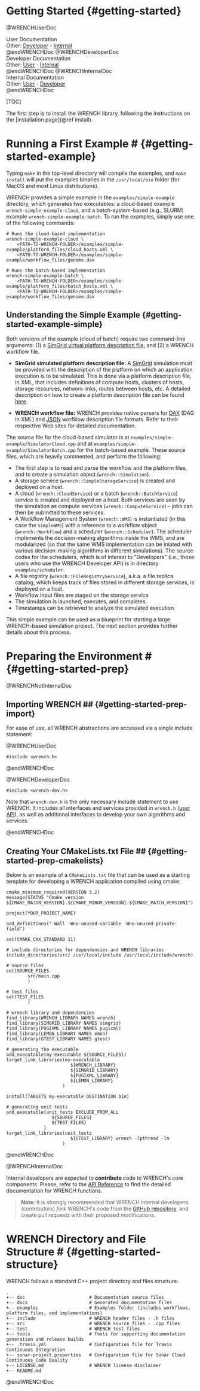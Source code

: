 Getting Started                        {#getting-started}
============

@WRENCHUserDoc <div class="doc-type">User Documentation</div><div class="doc-link">Other: <a href="../developer/getting-started.html">Developer</a> - <a href="../internal/getting-started.html">Internal</a></div> @endWRENCHDoc
@WRENCHDeveloperDoc  <div class="doc-type">Developer Documentation</div><div class="doc-link">Other: <a href="../user/getting-started.html">User</a> - <a href="../internal/getting-started.html">Internal</a></div> @endWRENCHDoc
@WRENCHInternalDoc  <div class="doc-type">Internal Documentation</div><div class="doc-link">Other: <a href="../user/getting-started.html">User</a> -  <a href="../developer/getting-started.html">Developer</a></div> @endWRENCHDoc

[TOC]

The first step is to install the WRENCH library, following the instructions
 on the [installation page](@ref install).

# Running a First Example #         {#getting-started-example}

 Typing `make` in the top-level directory
will compile the examples, and `make install` will put the examples binaries in the `/usr/local/bin` 
folder (for MacOS and most Linux distributions). 


WRENCH provides a simple example in the `examples/simple-example` directory, which 
generates two executables: a cloud-based 
example `wrench-simple-example-cloud`, and a 
batch-system-based (e.g., SLURM) example `wrench-simple-example-batch`.
To run the examples, simply use 
one of the following commands:

~~~~~~~~~~~~~{.sh}
# Runs the cloud-based implementation
wrench-simple-example-cloud \
    <PATH-TO-WRENCH-FOLDER>/examples/simple-example/platform_files/cloud_hosts.xml \
    <PATH-TO-WRENCH-FOLDER>/examples/simple-example/workflow_files/genome.dax

# Runs the batch-based implementation
wrench-simple-example-batch \
    <PATH-TO-WRENCH-FOLDER>/examples/simple-example/platform_files/batch_hosts.xml \
    <PATH-TO-WRENCH-FOLDER>/examples/simple-example/workflow_files/genome.dax
~~~~~~~~~~~~~


## Understanding the Simple Example      {#getting-started-example-simple}

Both versions of the example (cloud of batch) require two command-line arguments: (1) a [SimGrid virtual platform 
description file](http://simgrid.gforge.inria.fr/simgrid/3.19/doc/platform.html); and
(2) a WRENCH workflow file.

  - **SimGrid simulated platform description file:** 
A [SimGrid](http://simgrid.gforge.inria.fr) simulation must be provided with the description 
of the platform on which an application execution is to be simulated. This is done via
a platform description file, in XML, that includes definitions of compute hosts, clusters of hosts, 
storage resources, network links, routes between hosts, etc.
A detailed description on how to create a platform description file can be found
[here](http://simgrid.gforge.inria.fr/simgrid/3.19/doc/platform.html).

  - **WRENCH workflow file:**
WRENCH provides native parsers for [DAX](http://workflowarchive.org) (DAG in XML) 
and [JSON](http://workflowhub.org/traces/) worfklow description file formats. Refer to 
their respective Web sites for detailed documentation.

The source file for the cloud-based simulator is at `examples/simple-example/SimulatorCloud.cpp`
 and at `examples/simple-example/SimulatorBatch.cpp` for the batch-based example. These source files, which
 are heavily commented, and perform the following:

- The first step is to read and parse the workflow and the platform files, and to
  create a simulation object (`wrench::Simulation`).
- A storage service (`wrench::SimpleStorageService`) is created and deployed on a host.
- A cloud (`wrench::CloudService`) or a batch (`wrench::BatchService`) service is created and 
  deployed on a host. Both services are seen by the simulation as compute services
  (`wrench::ComputeService`) – jobs can then be submitted to these services. 
- A Workflow Management System (`wrench::WMS`) is instantiated (in this case the `SimpleWMS`) with a reference to 
  a workflow object (`wrench::Workflow`) and a scheduler (`wrench::Scheduler`). The scheduler implements the
  decision-making algorithms inside the WMS, and are modularized (so that the same WMS implementation can be iniated
  with various decision-making algorithms in different simulations). The source codes for the schedulers,
  which is of interest to "Developers" (i.e., those users who use the WRENCH Developer API) is in 
  directory `examples/scheduler`. 
- A file registry (`wrench::FileRegistryService`), a.k.a. a file replica catalog, which keeps track of files stored in different storage services, is deployed on a host. 
- Workflow input files are staged on the storage service
- The simulation is launched, executes, and completes.
- Timestamps can be retrieved to analyze the simulated execution.


This simple example can be used as a blueprint for starting a large WRENCH-based
simulation project. The next section provides further details about this process.

# Preparing the Environment #         {#getting-started-prep}

@WRENCHNotInternalDoc
## Importing WRENCH ##                {#getting-started-prep-import}

For ease of use, all WRENCH abstractions are accessed via a single 
include statement:

@WRENCHUserDoc
~~~~~~~~~~~~~{.cpp}
#include <wrench.h>
~~~~~~~~~~~~~
@endWRENCHDoc

@WRENCHDeveloperDoc 
~~~~~~~~~~~~~{.cpp}
#include <wrench-dev.h>
~~~~~~~~~~~~~

Note that `wrench-dev.h` is the only necessary include statement to use WRENCH. 
It includes all interfaces and services provided in `wrench.h` 
([user API](../user/getting-started.html)), as well as additional interfaces to develop 
your own algorithms and services.
 
@endWRENCHDoc

## Creating Your CMakeLists.txt File ##                {#getting-started-prep-cmakelists}

Below is an example of a `CMakeLists.txt` file that can be used as a starting 
template for developing a WRENCH application compiled using cmake:

~~~~~~~~~~~~~{.cmake}
cmake_minimum_required(VERSION 3.2)
message(STATUS "Cmake version ${CMAKE_MAJOR_VERSION}.${CMAKE_MINOR_VERSION}.${CMAKE_PATCH_VERSION}")

project(YOUR_PROJECT_NAME)

add_definitions("-Wall -Wno-unused-variable -Wno-unused-private-field")

set(CMAKE_CXX_STANDARD 11)

# include directories for dependencies and WRENCH libraries
include_directories(src/ /usr/local/include /usr/local/include/wrench)

# source files
set(SOURCE_FILES
        src/main.cpp
        )

# test files
set(TEST_FILES
        )

# wrench library and dependencies
find_library(WRENCH_LIBRARY NAMES wrench)
find_library(SIMGRID_LIBRARY NAMES simgrid)
find_library(PUGIXML_LIBRARY NAMES pugixml)
find_library(LEMON_LIBRARY NAMES emon)
find_library(GTEST_LIBRARY NAMES gtest)

# generating the executable
add_executable(my-executable ${SOURCE_FILES})
target_link_libraries(my-executable 
                        ${WRENCH_LIBRARY} 
                        ${SIMGRID_LIBRARY} 
                        ${PUGIXML_LIBRARY} 
                        ${LEMON_LIBRARY}
                     )

install(TARGETS my-executable DESTINATION bin)

# generating unit tests
add_executable(unit_tests EXCLUDE_FROM_ALL 
                 ${SOURCE_FILES} 
                 ${TEST_FILES}
              )
target_link_libraries(unit_tests 
                        ${GTEST_LIBRARY} wrench -lpthread -lm
                     )
~~~~~~~~~~~~~

@endWRENCHDoc

@WRENCHInternalDoc

Internal developers are expected to **contribute** code to WRENCH's core components.
Please, refer to the [API Reference](./annotated.html) to find the detailed 
documentation for WRENCH functions.

> **Note:** It is strongly recommended that WRENCH internal developers (contributors) 
> _fork_ WRENCH's code from the [GitHub repository](http://github.com/wrench-project/wrench),
> and create pull requests with their proposed modifications.


# WRENCH Directory and File Structure #         {#getting-started-structure}

WRENCH follows a standard C++ project directory and files structure:

~~~~~~~~~~~~~{.sh}
.
+-- doc                        # Documentation source files
+-- docs                       # Generated documentation files
+-- examples                   # Examples folder (includes workflows, platform files, and implementations) 
+-- include                    # WRENCH header files - .h files 
+-- src                        # WRENCH source files - .cpp files
+-- test                       # WRENCH test files
+-- tools                      # Tools for supporting documentation generation and release builds
+-- .travis.yml                # Configuration file for Travis Continuous Integration
+-- sonar-project.properties   # Configuration file for Sonar Cloud Continuous Code Quality
+-- LICENSE.md                 # WRENCH license disclaimer
+-- README.md
~~~~~~~~~~~~~

@endWRENCHDoc
